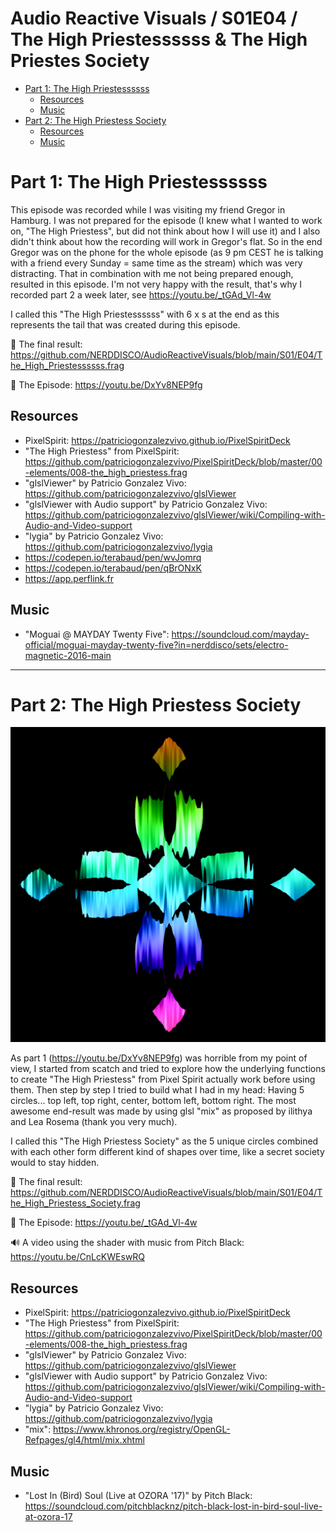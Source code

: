 <h1>Audio Reactive Visuals / S01E04 / The High Priestessssss & The High Priestes Society</h1>

- [Part 1: The High Priestessssss](#part-1-the-high-priestessssss)
  - [Resources](#resources)
  - [Music](#music)
- [Part 2: The High Priestess Society](#part-2-the-high-priestess-society)
  - [Resources](#resources-1)
  - [Music](#music-1)

# Part 1: The High Priestessssss

This episode was recorded while I was visiting my friend Gregor in Hamburg. I was not prepared for the episode (I knew what I wanted to work on, "The High Priestess", but did not think about how I will use it) and I also didn't think about how the recording will work in Gregor's flat. So in the end Gregor was on the phone for the whole episode (as 9 pm CEST he is talking with a friend every Sunday = same time as the stream) which was very distracting. That in combination with me not being prepared enough, resulted in this episode. I'm not very happy with the result, that's why I recorded part 2 a week later, see https://youtu.be/_tGAd_Vl-4w

I called this "The High Priestessssss" with 6 x s at the end as this represents the tail that was created during this episode. 

🎇 The final result: https://github.com/NERDDISCO/AudioReactiveVisuals/blob/main/S01/E04/The_High_Priestessssss.frag

🎥 The Episode: https://youtu.be/DxYv8NEP9fg

## Resources

* PixelSpirit: https://patriciogonzalezvivo.github.io/PixelSpiritDeck
* "The High Priestess" from PixelSpirit: https://github.com/patriciogonzalezvivo/PixelSpiritDeck/blob/master/00-elements/008-the_high_priestess.frag
* "glslViewer" by Patricio Gonzalez Vivo: https://github.com/patriciogonzalezvivo/glslViewer
* "glslViewer with Audio support" by Patricio Gonzalez Vivo: https://github.com/patriciogonzalezvivo/glslViewer/wiki/Compiling-with-Audio-and-Video-support
* "lygia" by Patricio Gonzalez Vivo: https://github.com/patriciogonzalezvivo/lygia
* https://codepen.io/terabaud/pen/wvJomrq
* https://codepen.io/terabaud/pen/qBrONxK
* https://app.perflink.fr

## Music

* "Moguai @ MAYDAY Twenty Five": https://soundcloud.com/mayday-official/moguai-mayday-twenty-five?in=nerddisco/sets/electro-magnetic-2016-main



---

# Part 2: The High Priestess Society

[![Render of "The High Priestess Society"](The_High_Priestess_Society.jpg)](https://youtu.be/CnLcKWEswRQ)

As part 1 (https://youtu.be/DxYv8NEP9fg) was horrible from my point of view, I started from scatch and tried to explore how the underlying functions to create "The High Priestess" from Pixel Spirit actually work before using them. Then step by step I tried to build what I had in my head: Having 5 circles... top left, top right, center, bottom left, bottom right. The most awesome end-result was made by using glsl "mix" as proposed by ilithya and Lea Rosema (thank you very much). 

I called this "The High Priestess Society" as the 5 unique circles combined with each other form different kind of shapes over time, like a secret society would to stay hidden. 

🎇 The final result: https://github.com/NERDDISCO/AudioReactiveVisuals/blob/main/S01/E04/The_High_Priestess_Society.frag

🎥 The Episode: https://youtu.be/_tGAd_Vl-4w

🔊 A video using the shader with music from Pitch Black: https://youtu.be/CnLcKWEswRQ

## Resources

* PixelSpirit: https://patriciogonzalezvivo.github.io/PixelSpiritDeck
* "The High Priestess" from PixelSpirit: https://github.com/patriciogonzalezvivo/PixelSpiritDeck/blob/master/00-elements/008-the_high_priestess.frag
* "glslViewer" by Patricio Gonzalez Vivo: https://github.com/patriciogonzalezvivo/glslViewer
* "glslViewer with Audio support" by Patricio Gonzalez Vivo: https://github.com/patriciogonzalezvivo/glslViewer/wiki/Compiling-with-Audio-and-Video-support
* "lygia" by Patricio Gonzalez Vivo: https://github.com/patriciogonzalezvivo/lygia
* "mix": https://www.khronos.org/registry/OpenGL-Refpages/gl4/html/mix.xhtml

## Music

* "Lost In (Bird) Soul (Live at OZORA '17)" by Pitch Black: https://soundcloud.com/pitchblacknz/pitch-black-lost-in-bird-soul-live-at-ozora-17